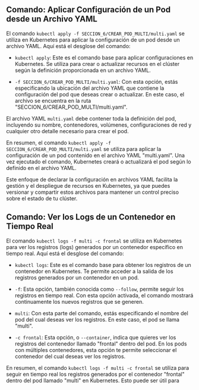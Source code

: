 ## Comando: Aplicar Configuración de un Pod desde un Archivo YAML

El comando `kubectl apply -f SECCION_6/CREAR_POD_MULTI/multi.yaml` se utiliza en Kubernetes para aplicar la configuración de un pod desde un archivo YAML. Aquí está el desglose del comando:

- `kubectl apply`: Este es el comando base para aplicar configuraciones en Kubernetes. Se utiliza para crear o actualizar recursos en el clúster según la definición proporcionada en un archivo YAML.

- `-f SECCION_6/CREAR_POD_MULTI/multi.yaml`: Con esta opción, estás especificando la ubicación del archivo YAML que contiene la configuración del pod que deseas crear o actualizar. En este caso, el archivo se encuentra en la ruta "SECCION_6/CREAR_POD_MULTI/multi.yaml".

El archivo YAML `multi.yaml` debe contener toda la definición del pod, incluyendo su nombre, contenedores, volúmenes, configuraciones de red y cualquier otro detalle necesario para crear el pod.

En resumen, el comando `kubectl apply -f SECCION_6/CREAR_POD_MULTI/multi.yaml` se utiliza para aplicar la configuración de un pod contenido en el archivo YAML "multi.yaml". Una vez ejecutado el comando, Kubernetes creará o actualizará el pod según lo definido en el archivo YAML.

Este enfoque de declarar la configuración en archivos YAML facilita la gestión y el despliegue de recursos en Kubernetes, ya que puedes versionar y compartir estos archivos para mantener un control preciso sobre el estado de tu clúster.

## Comando: Ver los Logs de un Contenedor en Tiempo Real

El comando `kubectl logs -f multi -c frontal` se utiliza en Kubernetes para ver los registros (logs) generados por un contenedor específico en tiempo real. Aquí está el desglose del comando:

- `kubectl logs`: Este es el comando base para obtener los registros de un contenedor en Kubernetes. Te permite acceder a la salida de los registros generados por un contenedor en un pod.

- `-f`: Esta opción, también conocida como `--follow`, permite seguir los registros en tiempo real. Con esta opción activada, el comando mostrará continuamente los nuevos registros que se generen.

- `multi`: Con esta parte del comando, estás especificando el nombre del pod del cual deseas ver los registros. En este caso, el pod se llama "multi".

- `-c frontal`: Esta opción, o `--container`, indica que quieres ver los registros del contenedor llamado "frontal" dentro del pod. En los pods con múltiples contenedores, esta opción te permite seleccionar el contenedor del cual deseas ver los registros.

En resumen, el comando `kubectl logs -f multi -c frontal` se utiliza para seguir en tiempo real los registros generados por el contenedor "frontal" dentro del pod llamado "multi" en Kubernetes. Esto puede ser útil para
